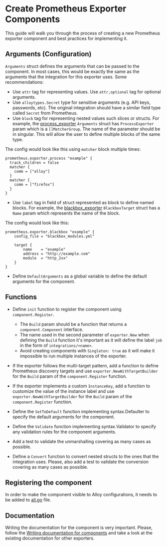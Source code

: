 # Create Prometheus Exporter Components

This guide will walk you through the process of creating a new Prometheus exporter component and best practices for implementing it.

## Arguments (Configuration)

`Arguments` struct defines the arguments that can be passed to the component. In most cases, this would be exactly the same as the arguments that the integration for this exporter uses. Some recommendations:

- Use `attr` tag for representing values. Use `attr,optional` tag for optional arguments.
- Use `alloytypes.Secret` type for sensitive arguments (e.g. API keys, passwords, etc). The original integration should have a similar field type called `Secret` from Prometheus.
- Use `block` tag for representing nested values such slices or structs. For example, the [process_exporter](../../component/prometheus/exporter/process/process.go) `Arguments` struct has `ProcessExporter` param which is a `[]MatcherGroup`. The name of the parameter should be in singular. This will allow the user to define multiple blocks of the same type.

The config would look like this using `matcher` block multiple times:

```grafana-alloy
prometheus.exporter.process "example" {
  track_children = false
  matcher {
    comm = ["alloy"]
  }
  matcher {
    comm = ["firefox"]
  }
}
```

- Use `label` tag in field of struct represented as block to define named blocks. For example, the [blackbox_exporter](../../component/prometheus/exporter/blackbox/blackbox.go) `BlackboxTarget` struct has a `Name` param which represents the name of the block.

The config would look like this:

```grafana-alloy
prometheus.exporter.blackbox "example" {
    config_file = "blackbox_modules.yml"

    target {
        name    = "example"
        address = "http://example.com"
        module  = "http_2xx"
    }
}
```

- Define `DefaultArguments` as a global variable to define the default arguments for the component.

## Functions

- Define `init` function to register the component using `component.Register`.
  - The `Build` param should be a function that returns a `component.Component` interface.
  - The name used in the second parameter of `exporter.New` when defining the `Build` function it's important as it will define the label `job` in the form of `integrations/<name>`.
  - Avoid creating components with `Singleton: true` as it will make it impossible to run multiple instances of the exporter.

- If the exporter follows the multi-target pattern, add a function to define Prometheus discovery targets and use `exporter.NewWithTargetBuilder` for the `Build` param of the `component.Register` function.

- If the exporter implements a custom `InstanceKey`, add a function to customize the value of the instance label and use `exporter.NewWithTargetBuilder` for the `Build` param of the `component.Register` function.

- Define the `SetToDefault` function implementing syntax.Defaulter to specify the default arguments for the component.

- Define the `Validate` function implementing syntax.Validator to specify any validation rules for the component arguments.

- Add a test to validate the unmarshalling covering as many cases as possible.

- Define a `Convert` function to convert nested structs to the ones that the integration uses. Please, also add a test to validate the conversion covering as many cases as possible.

## Registering the component

In order to make the component visible to Alloy configurations, it needs to be added to [all.go](../../component/all/all.go) file.

## Documentation

Writing the documentation for the component is very important. Please, follow the [Writing documentation for components](./writing-component-documentation.md) and take a look at the existing documentation for other exporters.

